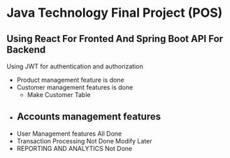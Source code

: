 # Java Technology Final Project (POS)

## Using React For Fronted And Spring Boot API For Backend

Using JWT for authentication and authorization
- Product management feature is done
- Customer management features is done
  - Make Customer Table
- Accounts management features 
  - 
- User Management features All Done
- Transaction Processing Not Done Modify Later
- REPORTING AND ANALYTICS Not Done